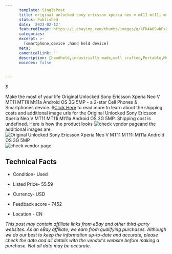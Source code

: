 ```yaml
---
      template: SinglePost
      title: original unlocked sony ericsson xperia neo v mt11 mt11i mt11a android os 3g 5mp
      status: Published
      date: '2023-02-12'
      featuredImage: https://i.ebayimg.com/thumbs/images/g/kFkAAOSwbPxXQGah/s-l225.jpg
      categories: 
      excerpt: >-
        [smartphone,device ,hand held device]
      meta:
      canonicalLink: ''
      description: [handheld,industrially made,well crafted,Portable,Mobile,Compact,Convenient,Lightweight,Maneuverable,Man-portable,Miniature,Carriable,Hand-held,Light,Holdable,Transportable,Mobile device,Pocket-sized,On-the-go,Wireless,Cordless,Compact size,Convenient size, smartphone,device ,hand held device]
      noindex: false
      
        
---
```

$

Make the most of your life Original Unlocked Sony Ericsson Xperia Neo V MT11 MT11i Mt11a Android OS 3G 5MP - a 2-star Cell Phones & Smartphones device.
$[Click Here](https://www.ebay.com/itm/232704332035?hash=item362e425103%3Ag%3AkFkAAOSwbPxXQGah&mkevt=1&mkcid=1&mkrid=711-53200-19255-0&campid=%253CePNCampaignId%253E&customid=%253CreferenceId%253E&toolid=10049) to read more to learn about the shipping costs and additional image urls for the Original Unlocked Sony Ericsson Xperia Neo V MT11 MT11i Mt11a Android OS 3G 5MP. Shipping cost is undefined. Here is how the product looks ![check vendor page](https://i.ebayimg.com/thumbs/images/g/kFkAAOSwbPxXQGah/s-l225.jpg)and the additional images are![Original Unlocked Sony Ericsson Xperia Neo V MT11 MT11i Mt11a Android OS 3G 5MP](https://i.ebayimg.com/images/g/kFkAAOSwbPxXQGah/s-l960.jpg)![check vendor page](https://origin-galleryplus.ebayimg.com/ws/web/232704332035_2_0_1/225x225.jpg,https://origin-galleryplus.ebayimg.com/ws/web/232704332035_3_0_1/225x225.jpg,https://origin-galleryplus.ebayimg.com/ws/web/232704332035_4_0_1/225x225.jpg,https://origin-galleryplus.ebayimg.com/ws/web/232704332035_5_0_1/225x225.jpg)



 ## Technical Facts 



     
      

 - Condition- Used 


      

 - Listed Price- 55.59 


      

 - Currency- USD 


      

 - Feedback score - 7452 


      

 - Location - CN 


      
      

 *_This post may contain affiliate links from eBay and other third-party websites. As an eBay affiliate, we earn from qualifying purchases. Although we do our best to keep the information up-to-date and accurate, please check the date and all details with the vendor's website before making a purchase. Not all data may be accurate._*






